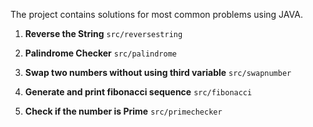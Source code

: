 The project contains solutions for most common problems using JAVA.
    
1. **Reverse the String**  `src/reversestring`

2. **Palindrome Checker**  `src/palindrome`

3. **Swap two numbers without using third variable** `src/swapnumber`

4. **Generate and print fibonacci sequence** `src/fibonacci`

5. **Check if the number is Prime** `src/primechecker`

